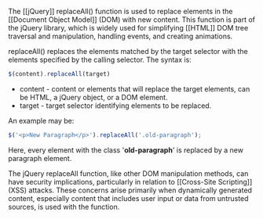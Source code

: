 The [[jQuery]] replaceAll() function is used to replace elements in the [[Document Object Model]] (DOM) with new content. This function is part of the jQuery library, which is widely used for simplifying [[HTML]] DOM tree traversal and manipulation, handling events, and creating animations.

replaceAll() replaces the elements matched by the target selector with the elements specified by the calling selector. The syntax is:

```javascript
$(content).replaceAll(target)
```

- content - content or elements that will replace the target elements, can be HTML, a jQuery object, or a DOM element.
- target - target selector identifying elements to be replaced.

An example may be:

```javascript
$('<p>New Paragraph</p>').replaceAll('.old-paragraph');
```

Here, every element with the class '**old-paragraph**' is replaced by a new paragraph element.

The jQuery replaceAll function, like other DOM manipulation methods, can have security implications, particularly in relation to [[Cross-Site Scripting]] (XSS) attacks. These concerns arise primarily when dynamically generated content, especially content that includes user input or data from untrusted sources, is used with the function.